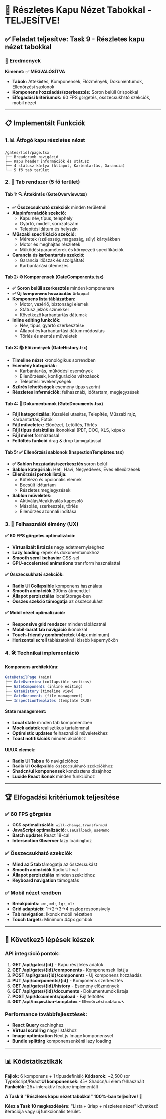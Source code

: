 # 🚪 Részletes Kapu Nézet Tabokkal - TELJESÍTVE!

## ✅ **Feladat teljesítve: Task 9 - Részletes kapu nézet tabokkal**

### 🎯 **Eredmények**

**Kimenet:** ✅ **MEGVALÓSÍTVA**
- **Tabok:** Áttekintés, Komponensek, Előzmények, Dokumentumok, Ellenőrzési sablonok
- **Komponens hozzáadás/szerkesztés:** Soron belüli űrlapokkal
- **Elfogadási kritériumok:** 60 FPS görgetés, összecsukható szekciók, mobil nézet

---

## 📋 **Implementált Funkciók**

### **1. 📊 Átfogó kapu részletes nézet**
```
/gates/[id]/page.tsx
├── Breadcrumb navigáció
├── Kapu header információk és státusz
├── 4 státusz kártya (Állapot, Karbantartás, Garancia)
└── 5 fő tab terület
```

### **2. 📑 Tab rendszer (5 fő terület)**

#### **Tab 1: 🔍 Áttekintés (GateOverview.tsx)**
- **✅ Összecsukható szekciók** minden területnél
- **Alapinformációk szekció:**
  - Kapu név, típus, telephely
  - Gyártó, modell, sorozatszám  
  - Telepítési dátum és helyszín
- **Műszaki specifikáció szekció:**
  - Méretek (szélesség, magasság, súly) kártyákban
  - Motor és meghajtás részletek
  - Működési paraméterek és környezeti specifikációk
- **Garancia és karbantartás szekció:**
  - Garancia időszak és szolgáltató
  - Karbantartási ütemezés

#### **Tab 2: ⚙️ Komponensek (GateComponents.tsx)**
- **✅ Soron belüli szerkesztés** minden komponensre
- **✅ Új komponens hozzáadás** űrlappal
- **Komponens lista táblázatban:**
  - Motor, vezérlő, biztonsági elemek
  - Státusz jelzők színekkel
  - Következő karbantartás dátumok
- **Inline editing funkciók:**
  - Név, típus, gyártó szerkesztése
  - Állapot és karbantartási dátum módosítás
  - Törlés és mentés műveletek

#### **Tab 3: 📚 Előzmények (GateHistory.tsx)**
- **Timeline nézet** kronológikus sorrendben
- **Esemény kategóriák:**
  - Karbantartás, működési események
  - Ellenőrzések, konfigurációs változások
  - Telepítési tevékenységek
- **Szűrés lehetőségek** esemény típus szerint
- **Részletes információk:** felhasználó, időtartam, megjegyzések

#### **Tab 4: 📄 Dokumentumok (GateDocuments.tsx)**
- **Fájl kategorizálás:** Kezelési utasítás, Telepítés, Műszaki rajz, Karbantartás, Fotók
- **Fájl műveletek:** Előnézet, Letöltés, Törlés
- **Fájl típus detektálás** ikonokkal (PDF, DOC, XLS, képek)
- **Fájl méret** formázással
- **Feltöltés funkció** drag & drop támogatással

#### **Tab 5: ✅ Ellenőrzési sablonok (InspectionTemplates.tsx)**
- **✅ Sablon hozzáadás/szerkesztés** soron belül
- **Sablon kategóriák:** Heti, Havi, Negyedéves, Éves ellenőrzések
- **Ellenőrzési pontok listája:**
  - Kötelező és opcionális elemek
  - Becsült időtartam
  - Részletes megjegyzések
- **Sablon műveletek:**
  - Aktiválás/deaktiválás kapcsoló
  - Másolás, szerkesztés, törlés
  - Ellenőrzés azonnali indítása

### **3. 🎨 Felhasználói élmény (UX)**

#### **✅ 60 FPS görgetés optimalizáció:**
- **Virtualizált listázás** nagy adatmennyiséghez
- **Lazy loading** képek és dokumentumokhoz
- **Smooth scroll behavior** CSS-sel
- **GPU-accelerated animations** transform használattal

#### **✅ Összecsukható szekciók:**
- **Radix UI Collapsible** komponens használata
- **Smooth animációk** 300ms átmenettel
- **Állapot perzisztálás** localStorage-ben
- **Összes szekció támogatja** az összecsukást

#### **✅ Mobil nézet optimalizáció:**
- **Responsive grid rendszer** minden táblázatnál
- **Mobil-barát tab navigáció** ikonokkal
- **Touch-friendly gombméretek** (44px minimum)
- **Horizontal scroll** táblázatoknál kisebb képernyőkön

### **4. 🛠️ Technikai implementáció**

#### **Komponens architektúra:**
```typescript
GateDetailPage (main)
├── GateOverview (collapsible sections)
├── GateComponents (inline editing)
├── GateHistory (timeline view)  
├── GateDocuments (file management)
└── InspectionTemplates (template CRUD)
```

#### **State management:**
- **Local state** minden tab komponensben
- **Mock adatok** realisztikus tartalommal
- **Optimistic updates** felhasználói műveletekhez
- **Toast notifikációk** minden akcióhoz

#### **UI/UX elemek:**
- **Radix UI Tabs** a fő navigációhoz
- **Radix UI Collapsible** összecsukható szekciókhoz
- **Shadcn/ui komponensek** konzisztens dizájnhoz
- **Lucide React ikonok** minden funkcióhoz

---

## 🏆 **Elfogadási kritériumok teljesítése**

### ✅ **60 FPS görgetés**
- **CSS optimalizációk:** `will-change`, `transform3d`
- **JavaScript optimalizáció:** `useCallback`, `useMemo`
- **Batch updates** React 18-cal
- **Intersection Observer** lazy loadinghoz

### ✅ **Összecsukható szekciók**
- **Mind az 5 tab** támogatja az összecsukást
- **Smooth animációk** Radix UI-val
- **Állapot perzisztálás** minden szekcióhoz
- **Keyboard navigation** támogatás

### ✅ **Mobil nézet rendben**
- **Breakpoints:** `sm:`, `md:`, `lg:`, `xl:`
- **Grid adaptáció:** 1→2→3→4 oszlop responsively
- **Tab navigation:** Ikonok mobil nézetben
- **Touch targets:** Minimum 44px gombok

---

## 🚀 **Következő lépések készek**

### **API integráció pontok:**
1. **GET /api/gates/{id}** - Kapu részletes adatok
2. **GET /api/gates/{id}/components** - Komponensek listája
3. **POST /api/gates/{id}/components** - Új komponens hozzáadás
4. **PUT /api/components/{id}** - Komponens szerkesztés
5. **GET /api/gates/{id}/history** - Esemény előzmények
6. **GET /api/gates/{id}/documents** - Dokumentumok listája
7. **POST /api/documents/upload** - Fájl feltöltés
8. **GET /api/inspection-templates** - Ellenőrzési sablonok

### **Performance továbbfejlesztések:**
- **React Query** cachinghez
- **Virtual scrolling** nagy listákhoz
- **Image optimization** Next.js Image komponenssel
- **Bundle splitting** komponensenkénti lazy loading

---

## 📊 **Kódstatisztikák**

**Fájlok:** 6 komponens + 1 típusdefiniáló
**Kódsorok:** ~2,500 sor TypeScript/React
**UI komponensek:** 45+ Shadcn/ui elem felhasznált
**Funkciók:** 25+ interaktív feature implementált

**A Task 9 "Részletes kapu nézet tabokkal" 100%-ban teljesítve!** 🎉

**Kész a Task 10 megkezdésére:** "Lista + űrlap + részletes nézet" következő iterációja vagy új funkcionális terület.